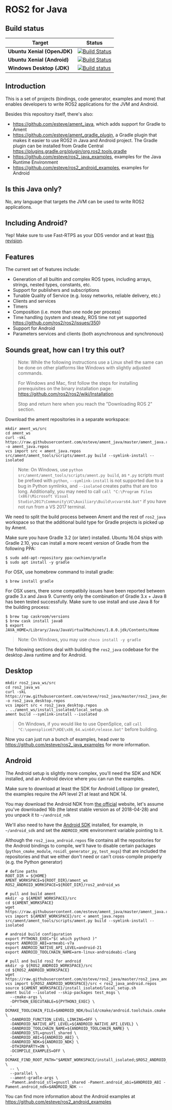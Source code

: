 ROS2 for Java
=============

Build status
------------

| Target | Status |
|----------|--------|
| **Ubuntu Xenial (OpenJDK)** | [![Build Status](https://travis-matrix-badges.herokuapp.com/repos/esteve/ros2_java/branches/master/1)](https://travis-ci.org/esteve/ros2_java) |
| **Ubuntu Xenial (Android)** | [![Build Status](https://travis-matrix-badges.herokuapp.com/repos/esteve/ros2_java/branches/master/2)](https://travis-ci.org/esteve/ros2_java) |
| **Windows Desktop (JDK)**   | [![Build status](https://ci.appveyor.com/api/projects/status/7syqscd42yd3f7do?svg=true)](https://ci.appveyor.com/project/esteve/ros2-java) |

Introduction
------------

This is a set of projects (bindings, code generator, examples and more) that enables developers to write ROS2
applications for the JVM and Android.

Besides this repository itself, there's also:
- https://github.com/esteve/ament_java, which adds support for Gradle to Ament
- https://github.com/esteve/ament_gradle_plugin, a Gradle plugin that makes it easier to use ROS2 in Java and Android project. The Gradle plugin can be installed from Gradle Central https://plugins.gradle.org/plugin/org.ros2.tools.gradle
- https://github.com/esteve/ros2_java_examples, examples for the Java Runtime Environment
- https://github.com/esteve/ros2_android_examples, examples for Android

Is this Java only?
------------------

No, any language that targets the JVM can be used to write ROS2 applications.

Including Android?
------------------

Yep! Make sure to use Fast-RTPS as your DDS vendor and at least [this revision](https://github.com/eProsima/Fast-RTPS/commit/5301ef203d45528a083821c3ba582164d782360b).

Features
--------

The current set of features include:
- Generation of all builtin and complex ROS types, including arrays, strings, nested types, constants, etc.
- Support for publishers and subscriptions
- Tunable Quality of Service (e.g. lossy networks, reliable delivery, etc.)
- Clients and services
- Timers
- Composition (i.e. more than one node per process)
- Time handling (system and steady, ROS time not yet supported https://github.com/ros2/ros2/issues/350)
- Support for Android
- Parameters services and clients (both asynchronous and synchronous)

Sounds great, how can I try this out?
-------------------------------------

> Note: While the following instructions use a Linux shell the same can be done on other platforms like Windows with slightly adjusted commands.
> 
> For Windows and Mac, first follow the steps for installing prerequisites on the binary installation page: https://github.com/ros2/ros2/wiki/Installation
>
> Stop and return here when you reach the "Downloading ROS 2" section.

Download the ament repositories in a separate workspace:

```
mkdir ament_ws/src
cd ament_ws
curl -skL https://raw.githubusercontent.com/esteve/ament_java/master/ament_java.repos -o ament_java.repos
vcs import src < ament_java.repos
src/ament/ament_tools/scripts/ament.py build --symlink-install --isolated
```

> Note: On Windows, use `python src/ament/ament_tools/scripts/ament.py build`, as `*.py` scripts must be prefixed with `python`, `--symlink-install` is not supported due to a bug in Python symlinks, and `--isolated` creates paths that are too long.
> Additionally, you may need to call `call "C:\Program Files (x86)\Microsoft Visual Studio\2017\Community\VC\Auxiliary\Build\vcvars64.bat"` if you have not run from a VS 2017 terminal.

We need to split the build process between Ament and the rest of `ros2_java` workspace so that the additional build type for Gradle projects is picked up by Ament.

Make sure you have Gradle 3.2 (or later) installed. Ubuntu 16.04 ships with Gradle 2.10, you can install a more recent version of Gradle from the following PPA:

```
$ sudo add-apt-repository ppa:cwchien/gradle
$ sudo apt install -y gradle
```
For OSX, use homebrew command to install gradle:

```
$ brew install gradle
```

For OSX users, there some compatibily issues have been reported between gradle 3.x and Java 9. Currently only the combination of Gradle 3.x + Java 8 has been tested successfully. Make sure to use install and use Java 8 for the building process:

```
$ brew tap caskroom/versions
$ brew cask install java8
$ export JAVA_HOME=/Library/Java/JavaVirtualMachines/1.8.0.jdk/Contents/Home
``` 

> Note: On Windows, you may use `choco install -y gradle`

The following sections deal with building the `ros2_java` codebase for the desktop Java runtime and for Android.

Desktop
-------

```
mkdir ros2_java_ws/src
cd ros2_java_ws
curl -skL https://raw.githubusercontent.com/esteve/ros2_java/master/ros2_java_desktop.repos -o ros2_java_desktop.repos
vcs import src < ros2_java_desktop.repos
. ../ament_ws/install_isolated/local_setup.sh
ament build --symlink-install --isolated
```

> On Windows, if you would like to use OpenSplice, call `call "C:\opensplice67\HDE\x86_64.win64\release.bat"` before building.

Now you can just run a bunch of examples, head over to https://github.com/esteve/ros2_java_examples for more information.

Android
-------

The Android setup is slightly more complex, you'll need the SDK and NDK installed, and an Android device where you can run the examples.

Make sure to download at least the SDK for Android Lollipop (or greater), the examples require the API level 21 at least and NDK 14.

You may download the Android NDK from [the official](https://developer.android.com/ndk/downloads/index.html) website, let's assume you've downloaded 16b (the latest stable version as of 2018-04-28) and you unpack it to `~/android_ndk`

We'll also need to have the [Android SDK](https://developer.android.com/studio/#downloads) installed, for example, in `~/android_sdk` and set the `ANDROID_HOME` environment variable pointing to it.

Although the `ros2_java_android.repos` file contains all the repositories for the Android bindings to compile, we'll have to disable certain packages (`python_cmake_module`, `rosidl_generator_py`, `test_msgs`) that are included the repositories and that we either don't need or can't cross-compile properly (e.g. the Python generator)

```
# define paths
ROOT_DIR = ${HOME}
AMENT_WORKSPACE=${ROOT_DIR}/ament_ws
ROS2_ANDROID_WORKSPACE=${ROOT_DIR}/ros2_android_ws

# pull and build ament
mkdir -p ${AMENT_WORKSPACE}/src
cd ${AMENT_WORKSPACE}
wget https://raw.githubusercontent.com/esteve/ament_java/master/ament_java.repos
vcs import ${AMENT_WORKSPACE}/src < ament_java.repos
src/ament/ament_tools/scripts/ament.py build --symlink-install --isolated

# android build configuration
export PYTHON3_EXEC="$( which python3 )"
export ANDROID_ABI=armeabi-v7a
export ANDROID_NATIVE_API_LEVEL=android-21
export ANDROID_TOOLCHAIN_NAME=arm-linux-androideabi-clang

# pull and build ros2 for android
mkdir -p ${ROS2_ANDROID_WORKSPACE}/src
cd ${ROS2_ANDROID_WORKSPACE}
wget https://raw.githubusercontent.com/esteve/ros2_java/master/ros2_java_android.repos
vcs import ${ROS2_ANDROID_WORKSPACE}/src < ros2_java_android.repos
source ${AMENT_WORKSPACE}/install_isolated/local_setup.sh
ament build --isolated --skip-packages test_msgs \
  --cmake-args \
  -DPYTHON_EXECUTABLE=${PYTHON3_EXEC} \
  -DCMAKE_TOOLCHAIN_FILE=$ANDROID_NDK/build/cmake/android.toolchain.cmake \
  -DANDROID_FUNCTION_LEVEL_LINKING=OFF \
  -DANDROID_NATIVE_API_LEVEL=${ANDROID_NATIVE_API_LEVEL} \
  -DANDROID_TOOLCHAIN_NAME=${ANDROID_TOOLCHAIN_NAME} \
  -DANDROID_STL=gnustl_shared \
  -DANDROID_ABI=${ANDROID_ABI} \
  -DANDROID_NDK=${ANDROID_NDK} \
  -DTHIRDPARTY=ON \
  -DCOMPILE_EXAMPLES=OFF \
  -DCMAKE_FIND_ROOT_PATH="$AMENT_WORKSPACE/install_isolated;$ROS2_ANDROID_WORKSPACE/install_isolated" \
  -- \
  --parallel \
  --ament-gradle-args \
  -Pament.android_stl=gnustl_shared -Pament.android_abi=$ANDROID_ABI -Pament.android_ndk=$ANDROID_NDK --
```

You can find more information about the Android examples at https://github.com/esteve/ros2_android_examples
